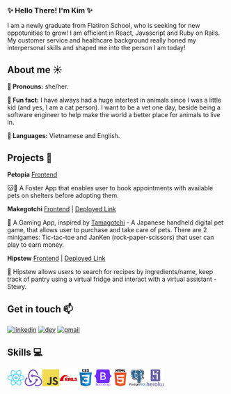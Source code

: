 ### :sparkles: Hello There! I'm Kim :sparkles:

I am a newly graduate from Flatiron School, who is seeking for new oppotunities to grow! I am efficient in React, Javascript and Ruby on Rails. My customer service and healthcare background really honed my interpersonal skills and shaped me into the person I am today!

## About me :sunny:
**:woman: Pronouns:** she/her.

**:high_brightness: Fun fact:** I have always had a huge intertest in animals since I was a little kid (and yes, I am a cat person). I want to be a vet one day, beside being a software engineer to help make the world a better place for animals to live in.

**:eyes: Languages:** Vietnamese and English.


## Projects :rainbow:
**Petopia** [Frontend](https://github.com/nnhk23/petopia-frontend)

:cat::dog: A Foster App that enables user to book appointments with available pets on shelters before adopting them.


**Makegotchi** [Frontend](https://github.com/nnhk23/makegotchi-frontend) | [Deployed Link](https://makegotchi.herokuapp.com/)

:cherry_blossom: A Gaming App, inspired by [Tamagotchi](https://en.wikipedia.org/wiki/Tamagotchi) - A Japanese handheld digital pet game, that allows user to purchase and take care of pets. There are 2 minigames: Tic-tac-toe and JanKen (rock-paper-scissors) that user can play to earn money.



**Hipstew** [Frontend](https://github.com/nnhk23/hipstew_frontend) | [Deployed Link](https://hipstew.herokuapp.com/)

:pizza: Hipstew allows users to search for recipes by ingredients/name, keep track of pantry using a virtual fridge and interact with a virtual assistant - Stewy.

## Get in touch :mailbox:

[<img alt="linkedin" src="https://img.shields.io/badge/LinkedIn-0077B5?style=for-the-badge&logo=linkedin&logoColor=white" />][linkedin]
[<img alt="dev" src="https://img.shields.io/badge/dev.to-0A0A0A?style=for-the-badge&logo=dev.to&logoColor=white" />][dev]
[<img alt="gmail" src="https://img.shields.io/badge/Gmail-D14836?style=for-the-badge&logo=gmail&logoColor=white" />][gmail]

## Skills :computer:

<img align='left' height='40px' width='40px' alt="react" src="https://raw.githubusercontent.com/devicons/devicon/master/icons/react/react-original.svg" />
<img align='left' height='40px' width='40px' alt="redux" src="https://raw.githubusercontent.com/devicons/devicon/master/icons/redux/redux-original.svg" />
<img align='left' height='40px' width='40px' height='40px' width='40px' alt="javascript" src="https://raw.githubusercontent.com/devicons/devicon/master/icons/javascript/javascript-original.svg" />
<img align='left' height='40px' width='40px' alt="ruby-on-rails" src="https://raw.githubusercontent.com/devicons/devicon/master/icons/rails/rails-plain-wordmark.svg" />
<img align='left' height='40px' width='40px' alt="CSS" src="https://raw.githubusercontent.com/devicons/devicon/master/icons/css3/css3-original-wordmark.svg" />
<img align='left' height='40px' width='40px' alt="Bootstrap" src="https://raw.githubusercontent.com/devicons/devicon/master/icons/bootstrap/bootstrap-plain-wordmark.svg" />
<img align='left' height='40px' width='40px' alt="HTML" src="https://raw.githubusercontent.com/devicons/devicon/master/icons/html5/html5-original-wordmark.svg" />
<img align='left' height='40px' width='40px' alt="postgresql" src="https://raw.githubusercontent.com/devicons/devicon/master/icons/postgresql/postgresql-original-wordmark.svg" />
<img align='left' height='40px' width='40px' alt="heroku" src="https://raw.githubusercontent.com/devicons/devicon/master/icons/heroku/heroku-plain-wordmark.svg" />


<!--
**nnhk23/nnhk23** is a ✨ _special_ ✨ repository because its `README.md` (this file) appears on your GitHub profile.

Here are some ideas to get you started:

- 🔭 I’m currently working on ...
- 🌱 I’m currently learning ...
- 👯 I’m looking to collaborate on ...
- 🤔 I’m looking for help with ...
- 💬 Ask me about ...
- 📫 How to reach me: ...
- 😄 Pronouns: ...
- ⚡ Fun fact: ...
-->
[linkedin]: https://www.linkedin.com/in/kim-nguyen-0623
[gmail]: nnhk23@gmail.com
[dev]: https://dev.to/kimmese
